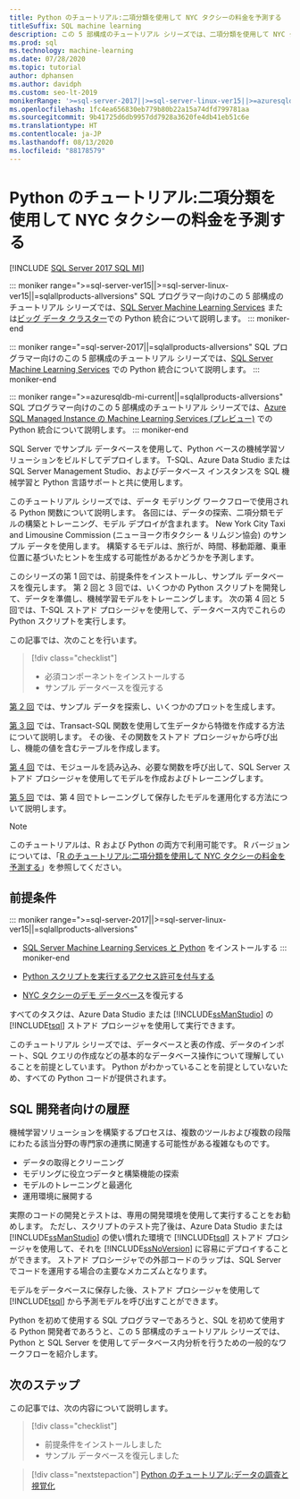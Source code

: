 ```yaml
---
title: Python のチュートリアル:二項分類を使用して NYC タクシーの料金を予測する
titleSuffix: SQL machine learning
description: この 5 部構成のチュートリアル シリーズでは、二項分類を使用して NYC タクシーの料金を予測するために、SQL 機械学習を使用して SQL Server ストアド プロシージャと T-SQL 関数に Python コードを埋め込む方法について説明します。
ms.prod: sql
ms.technology: machine-learning
ms.date: 07/28/2020
ms.topic: tutorial
author: dphansen
ms.author: davidph
ms.custom: seo-lt-2019
monikerRange: '>=sql-server-2017||>=sql-server-linux-ver15||>=azuresqldb-mi-current||=sqlallproducts-allversions'
ms.openlocfilehash: 1fc4ea656830eb779b80b22a15a74dfd799781aa
ms.sourcegitcommit: 9b41725d6db9957dd7928a3620fe4db41eb51c6e
ms.translationtype: HT
ms.contentlocale: ja-JP
ms.lasthandoff: 08/13/2020
ms.locfileid: "88178579"
---
```

# <a name="python-tutorial-predict-nyc-taxi-fares-with-binary-classification"></a>Python のチュートリアル:二項分類を使用して NYC タクシーの料金を予測する
[!INCLUDE [SQL Server 2017 SQL MI](../../includes/applies-to-version/sqlserver2017-asdbmi.md)]

::: moniker range=">=sql-server-ver15||>=sql-server-linux-ver15||=sqlallproducts-allversions"
SQL プログラマー向けのこの 5 部構成のチュートリアル シリーズでは、[SQL Server Machine Learning Services](../sql-server-machine-learning-services.md) または[ビッグ データ クラスター](../../big-data-cluster/machine-learning-services.md)での Python 統合について説明します。
::: moniker-end

::: moniker range="=sql-server-2017||=sqlallproducts-allversions"
SQL プログラマー向けのこの 5 部構成のチュートリアル シリーズでは、[SQL Server Machine Learning Services](../sql-server-machine-learning-services.md) での Python 統合について説明します。
::: moniker-end

::: moniker range=">=azuresqldb-mi-current||=sqlallproducts-allversions"
SQL プログラマー向けのこの 5 部構成のチュートリアル シリーズでは、[Azure SQL Managed Instance の Machine Learning Services (プレビュー)](/azure/azure-sql/managed-instance/machine-learning-services-overview) での Python 統合について説明します。
::: moniker-end

SQL Server でサンプル データベースを使用して、Python ベースの機械学習ソリューションをビルドしてデプロイします。 T-SQL、Azure Data Studio または SQL Server Management Studio、およびデータベース インスタンスを SQL 機械学習と Python 言語サポートと共に使用します。

このチュートリアル シリーズでは、データ モデリング ワークフローで使用される Python 関数について説明します。 各回には、データの探索、二項分類モデルの構築とトレーニング、モデル デプロイが含まれます。 New York City Taxi and Limousine Commission (ニューヨーク市タクシー & リムジン協会) のサンプル データを使用します。 構築するモデルは、旅行が、時間、移動距離、乗車位置に基づいたヒントを生成する可能性があるかどうかを予測します。

このシリーズの第 1 回では、前提条件をインストールし、サンプル データベースを復元します。 第 2 回と 3 回では、いくつかの Python スクリプトを開発して、データを準備し、機械学習モデルをトレーニングします。 次の第 4 回と 5 回では、T-SQL ストアド プロシージャを使用して、データベース内でこれらの Python スクリプトを実行します。

この記事では、次のことを行います。

> [!div class="checklist"]
> + 必須コンポーネントをインストールする
> + サンプル データベースを復元する

[第 2 回](python-taxi-classification-explore-data.md) では、サンプル データを探索し、いくつかのプロットを生成します。

[第 3 回](python-taxi-classification-create-features.md) では、Transact-SQL 関数を使用して生データから特徴を作成する方法について説明します。 その後、その関数をストアド プロシージャから呼び出し、機能の値を含むテーブルを作成します。

[第 4 回](python-taxi-classification-train-model.md) では、モジュールを読み込み、必要な関数を呼び出して、SQL Server ストアド プロシージャを使用してモデルを作成およびトレーニングします。

[第 5 回](python-taxi-classification-deploy-model.md) では、第 4 回でトレーニングして保存したモデルを運用化する方法について説明します。

> [!NOTE]
> このチュートリアルは、R および Python の両方で利用可能です。 R バージョンについては、「[R のチュートリアル:二項分類を使用して NYC タクシーの料金を予測する](r-taxi-classification-introduction.md)」を参照してください。

## <a name="prerequisites"></a>前提条件

::: moniker range=">=sql-server-2017||>=sql-server-linux-ver15||=sqlallproducts-allversions"
+ [SQL Server Machine Learning Services と Python](../install/sql-machine-learning-services-windows-install.md#verify-installation) をインストールする
::: moniker-end

+ [Python スクリプトを実行するアクセス許可を付与する](../security/user-permission.md)

+ [NYC タクシーのデモ データベース](demo-data-nyctaxi-in-sql.md)を復元する

すべてのタスクは、Azure Data Studio または [!INCLUDE[ssManStudio](../../includes/ssmanstudio-md.md)] の [!INCLUDE[tsql](../../includes/tsql-md.md)] ストアド プロシージャを使用して実行できます。

このチュートリアル シリーズでは、データベースと表の作成、データのインポート、SQL クエリの作成などの基本的なデータベース操作について理解していることを前提としています。 Python がわかっていることを前提としていないため、すべての Python コードが提供されます。

## <a name="background-for-sql-developers"></a>SQL 開発者向けの履歴

機械学習ソリューションを構築するプロセスは、複数のツールおよび複数の段階にわたる該当分野の専門家の連携に関連する可能性がある複雑なものです。

+ データの取得とクリーニング
+ モデリングに役立つデータと構築機能の探索
+ モデルのトレーニングと最適化
+ 運用環境に展開する

実際のコードの開発とテストは、専用の開発環境を使用して実行することをお勧めします。 ただし、スクリプトのテスト完了後は、Azure Data Studio または [!INCLUDE[ssManStudio](../../includes/ssmanstudio-md.md)] の使い慣れた環境で [!INCLUDE[tsql](../../includes/tsql-md.md)] ストアド プロシージャを使用して、それを [!INCLUDE[ssNoVersion](../../includes/ssnoversion-md.md)] に容易にデプロイすることができます。 ストアド プロシージャでの外部コードのラップは、SQL Server でコードを運用する場合の主要なメカニズムとなります。

モデルをデータベースに保存した後、ストアド プロシージャを使用して [!INCLUDE[tsql](../../includes/tsql-md.md)] から予測モデルを呼び出すことができます。

Python を初めて使用する SQL プログラマーであろうと、SQL を初めて使用する Python 開発者であろうと、この 5 部構成のチュートリアル シリーズでは、Python と SQL Server を使用してデータベース内分析を行うための一般的なワークフローを紹介します。

## <a name="next-steps"></a>次のステップ

この記事では、次の内容について説明します。

> [!div class="checklist"]
> + 前提条件をインストールしました
> + サンプル データベースを復元しました

> [!div class="nextstepaction"]
> [Python のチュートリアル:データの調査と視覚化](python-taxi-classification-explore-data.md)